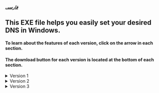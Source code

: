 [**_فارسی_**](README_Persian.md)

<h2 align="left">This EXE file helps you easily set your desired DNS in Windows.</h2>

<h4 align="left">To learn about the features of each version, click on the arrow in each section.</h4>

<h4>The download button for each version is located at the bottom of each section.</h4>

<details>
  <summary>Version 1</summary>

  You must have Python installed.

  And make sure you have the "colorama" library installed.

  ```
  pip install colorama
  ```

  +Program space: cmd

  +Program language: English

  +Automatically configured on Wi-Fi network card

  +Ability to manually configure DNS

  +Ability to clear configured DNS
  
  +Ability to choose from in-app DNS

  <a href="https://github.com/amir-v-z/Change-DNS-for-Windows/raw/refs/heads/main/dns_versions/dnsV1/dnsV1.exe"><img src="https://media.giphy.com/media/WbnL8JskzVHevTF2PY/giphy.gif?cid=ecf05e476lo2y8f4kfvkf5e1qorf7l51hph4a0stb57bax85&ep=v1_stickers_search&rid=giphy.gif&ct=s" width=120></a>

</details>

<details>
  <summary>Version 2</summary>

  -The ability to manually configure DNS has been removed.

  -No need to install Python or special libraries

  +The program space became graphic

  +Added ability to select Wi-Fi or Ethernet network card
  
  +Ability to choose from in-app DNS

  +Ability to clear configured DNS

  <a href="https://github.com/amir-v-z/Change-DNS-for-Windows/raw/refs/heads/main/dns_versions/dnsV2/dnsV2.exe"><img src="https://media.giphy.com/media/WbnL8JskzVHevTF2PY/giphy.gif?cid=ecf05e476lo2y8f4kfvkf5e1qorf7l51hph4a0stb57bax85&ep=v1_stickers_search&rid=giphy.gif&ct=s" width=120></a>

</details>

<details>
  <summary>Version 3</summary>

  +Persian language added to the program

  <a href="https://github.com/amir-v-z/Change-DNS-for-Windows/raw/refs/heads/main/dns_versions/dnsV3/dnsV3.exe"><img src="https://media.giphy.com/media/WbnL8JskzVHevTF2PY/giphy.gif?cid=ecf05e476lo2y8f4kfvkf5e1qorf7l51hph4a0stb57bax85&ep=v1_stickers_search&rid=giphy.gif&ct=s" width=120></a>

</details>